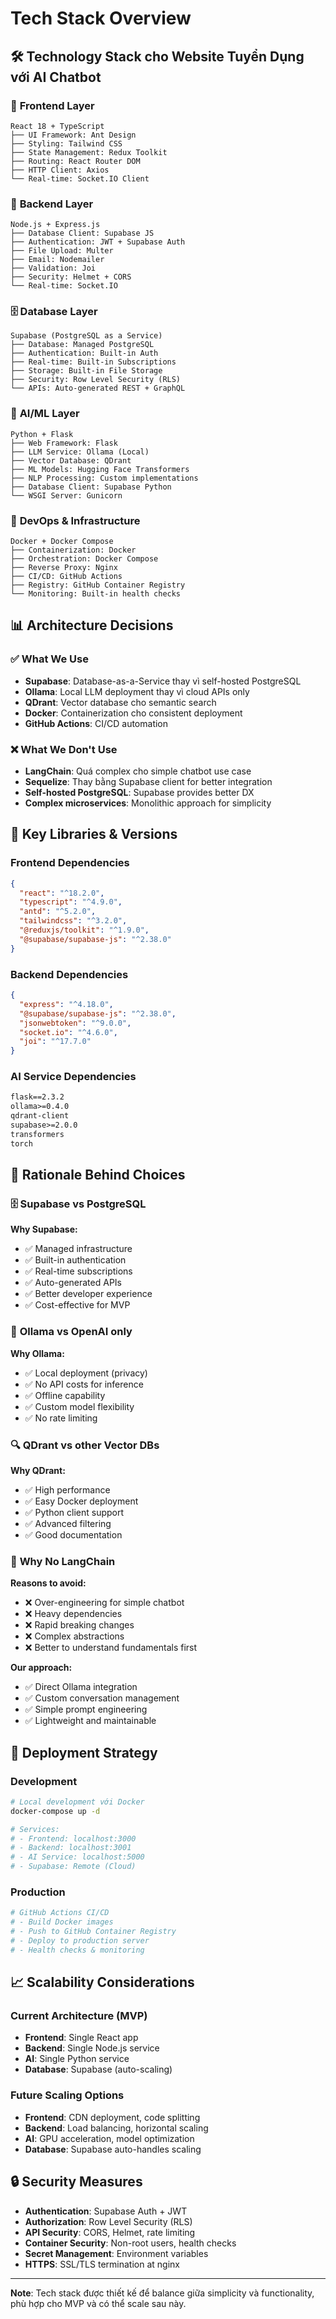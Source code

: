 # Tech Stack Overview

## 🛠️ Technology Stack cho Website Tuyển Dụng với AI Chatbot

### 🎨 **Frontend Layer**
```
React 18 + TypeScript
├── UI Framework: Ant Design
├── Styling: Tailwind CSS
├── State Management: Redux Toolkit
├── Routing: React Router DOM
├── HTTP Client: Axios
└── Real-time: Socket.IO Client
```

### 🚀 **Backend Layer**
```
Node.js + Express.js
├── Database Client: Supabase JS
├── Authentication: JWT + Supabase Auth
├── File Upload: Multer
├── Email: Nodemailer
├── Validation: Joi
├── Security: Helmet + CORS
└── Real-time: Socket.IO
```

### 🗄️ **Database Layer**
```
Supabase (PostgreSQL as a Service)
├── Database: Managed PostgreSQL
├── Authentication: Built-in Auth
├── Real-time: Built-in Subscriptions
├── Storage: Built-in File Storage
├── Security: Row Level Security (RLS)
└── APIs: Auto-generated REST + GraphQL
```

### 🤖 **AI/ML Layer**
```
Python + Flask
├── Web Framework: Flask
├── LLM Service: Ollama (Local)
├── Vector Database: QDrant
├── ML Models: Hugging Face Transformers
├── NLP Processing: Custom implementations
├── Database Client: Supabase Python
└── WSGI Server: Gunicorn
```

### 🐳 **DevOps & Infrastructure**
```
Docker + Docker Compose
├── Containerization: Docker
├── Orchestration: Docker Compose
├── Reverse Proxy: Nginx
├── CI/CD: GitHub Actions
├── Registry: GitHub Container Registry
└── Monitoring: Built-in health checks
```

## 📊 **Architecture Decisions**

### ✅ **What We Use**
- **Supabase**: Database-as-a-Service thay vì self-hosted PostgreSQL
- **Ollama**: Local LLM deployment thay vì cloud APIs only
- **QDrant**: Vector database cho semantic search
- **Docker**: Containerization cho consistent deployment
- **GitHub Actions**: CI/CD automation

### ❌ **What We Don't Use**
- **LangChain**: Quá complex cho simple chatbot use case
- **Sequelize**: Thay bằng Supabase client for better integration
- **Self-hosted PostgreSQL**: Supabase provides better DX
- **Complex microservices**: Monolithic approach for simplicity

## 🔧 **Key Libraries & Versions**

### Frontend Dependencies
```json
{
  "react": "^18.2.0",
  "typescript": "^4.9.0",
  "antd": "^5.2.0",
  "tailwindcss": "^3.2.0",
  "@reduxjs/toolkit": "^1.9.0",
  "@supabase/supabase-js": "^2.38.0"
}
```

### Backend Dependencies
```json
{
  "express": "^4.18.0",
  "@supabase/supabase-js": "^2.38.0",
  "jsonwebtoken": "^9.0.0",
  "socket.io": "^4.6.0",
  "joi": "^17.7.0"
}
```

### AI Service Dependencies
```txt
flask==2.3.2
ollama>=0.4.0
qdrant-client
supabase>=2.0.0
transformers
torch
```

## 🎯 **Rationale Behind Choices**

### 🗄️ **Supabase vs PostgreSQL**
**Why Supabase:**
- ✅ Managed infrastructure
- ✅ Built-in authentication
- ✅ Real-time subscriptions
- ✅ Auto-generated APIs
- ✅ Better developer experience
- ✅ Cost-effective for MVP

### 🤖 **Ollama vs OpenAI only**
**Why Ollama:**
- ✅ Local deployment (privacy)
- ✅ No API costs for inference
- ✅ Offline capability
- ✅ Custom model flexibility
- ✅ No rate limiting

### 🔍 **QDrant vs other Vector DBs**
**Why QDrant:**
- ✅ High performance
- ✅ Easy Docker deployment
- ✅ Python client support
- ✅ Advanced filtering
- ✅ Good documentation

### 🚫 **Why No LangChain**
**Reasons to avoid:**
- ❌ Over-engineering for simple chatbot
- ❌ Heavy dependencies
- ❌ Rapid breaking changes
- ❌ Complex abstractions
- ❌ Better to understand fundamentals first

**Our approach:**
- ✅ Direct Ollama integration
- ✅ Custom conversation management
- ✅ Simple prompt engineering
- ✅ Lightweight and maintainable

## 🚀 **Deployment Strategy**

### Development
```bash
# Local development với Docker
docker-compose up -d

# Services:
# - Frontend: localhost:3000
# - Backend: localhost:3001  
# - AI Service: localhost:5000
# - Supabase: Remote (Cloud)
```

### Production
```bash
# GitHub Actions CI/CD
# - Build Docker images
# - Push to GitHub Container Registry  
# - Deploy to production server
# - Health checks & monitoring
```

## 📈 **Scalability Considerations**

### Current Architecture (MVP)
- **Frontend**: Single React app
- **Backend**: Single Node.js service
- **AI**: Single Python service
- **Database**: Supabase (auto-scaling)

### Future Scaling Options
- **Frontend**: CDN deployment, code splitting
- **Backend**: Load balancing, horizontal scaling
- **AI**: GPU acceleration, model optimization
- **Database**: Supabase auto-handles scaling

## 🔒 **Security Measures**

- **Authentication**: Supabase Auth + JWT
- **Authorization**: Row Level Security (RLS)
- **API Security**: CORS, Helmet, rate limiting
- **Container Security**: Non-root users, health checks
- **Secret Management**: Environment variables
- **HTTPS**: SSL/TLS termination at nginx

---

**Note**: Tech stack được thiết kế để balance giữa simplicity và functionality, phù hợp cho MVP và có thể scale sau này.